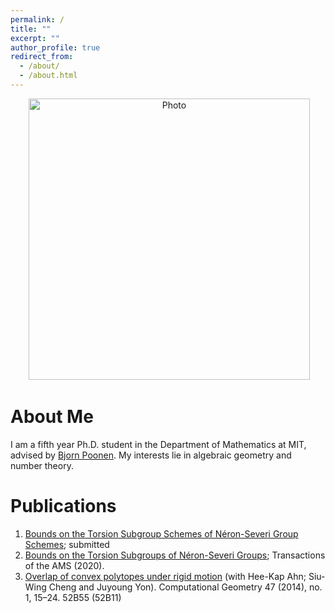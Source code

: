 ```yaml
---
permalink: /
title: ""
excerpt: ""
author_profile: true
redirect_from: 
  - /about/
  - /about.html
---
```


<p align="center">
  <img src="https://kweon7182.github.io/images/Pic_03.jpg?raw=true" alt="Photo" style="width: 450px;"/> 
</p>

# About Me
I am a fifth year Ph.D. student in the Department of Mathematics at MIT, advised by [Bjorn Poonen](http://www-math.mit.edu/~poonen/). My interests lie in algebraic geometry and number theory.

# Publications
1. [Bounds on the Torsion Subgroup Schemes of Néron-Severi Group Schemes](https://arxiv.org/abs/2008.01908); submitted
1. [Bounds on the Torsion Subgroups of Néron-Severi Groups](https://arxiv.org/abs/1902.02753); Transactions of the AMS (2020).
1. [Overlap of convex polytopes under rigid motion](https://www.sciencedirect.com/science/article/pii/S0925772113000941) (with Hee-Kap Ahn; Siu-Wing Cheng and Juyoung Yon). 
Computational Geometry 47 (2014), no. 1, 15–24. 52B55 (52B11)
